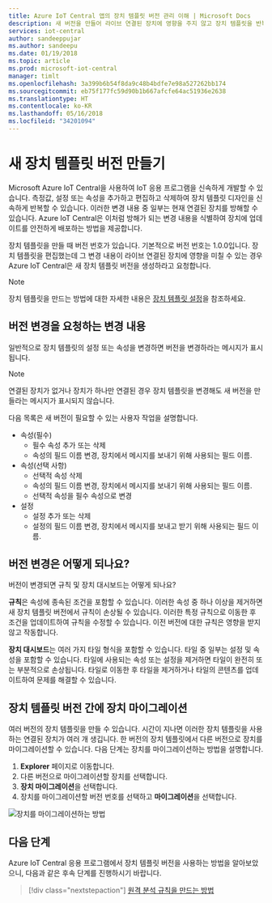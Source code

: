 ```yaml
---
title: Azure IoT Central 앱의 장치 템플릿 버전 관리 이해 | Microsoft Docs
description: 새 버전을 만들어 라이브 연결된 장치에 영향을 주지 않고 장치 템플릿을 반복합니다.
services: iot-central
author: sandeeppujar
ms.author: sandeepu
ms.date: 01/19/2018
ms.topic: article
ms.prod: microsoft-iot-central
manager: timlt
ms.openlocfilehash: 3a399b6b54f8da9c48b4bdfe7e98a527262bb174
ms.sourcegitcommit: eb75f177fc59d90b1b667afcfe64ac51936e2638
ms.translationtype: HT
ms.contentlocale: ko-KR
ms.lasthandoff: 05/16/2018
ms.locfileid: "34201094"
---
```

# <a name="create-a-new-device-template-version"></a>새 장치 템플릿 버전 만들기

Microsoft Azure IoT Central을 사용하여 IoT 응용 프로그램을 신속하게 개발할 수 있습니다. 측정값, 설정 또는 속성을 추가하고 편집하고 삭제하여 장치 템플릿 디자인을 신속하게 반복할 수 있습니다. 이러한 변경 내용 중 일부는 현재 연결된 장치를 방해할 수 있습니다. Azure IoT Central은 이처럼 방해가 되는 변경 내용을 식별하여 장치에 업데이트를 안전하게 배포하는 방법을 제공합니다.

장치 템플릿을 만들 때 버전 번호가 있습니다. 기본적으로 버전 번호는 1.0.0입니다. 장치 템플릿을 편집했는데 그 변경 내용이 라이브 연결된 장치에 영향을 미칠 수 있는 경우 Azure IoT Central은 새 장치 템플릿 버전을 생성하라고 요청합니다.

> [!NOTE]
> 장치 템플릿을 만드는 방법에 대한 자세한 내용은 [장치 템플릿 설정](howto-set-up-template.md)을 참조하세요.

## <a name="changes-that-prompt-a-version-change"></a>버전 변경을 요청하는 변경 내용

일반적으로 장치 템플릿의 설정 또는 속성을 변경하면 버전을 변경하라는 메시지가 표시됩니다.

> [!NOTE]
> 연결된 장치가 없거나 장치가 하나만 연결된 경우 장치 템플릿을 변경해도 새 버전을 만들라는 메시지가 표시되지 않습니다.

다음 목록은 새 버전이 필요할 수 있는 사용자 작업을 설명합니다.

* 속성(필수)
    * 필수 속성 추가 또는 삭제
    * 속성의 필드 이름 변경, 장치에서 메시지를 보내기 위해 사용되는 필드 이름.
*  속성(선택 사항)
    * 선택적 속성 삭제
    * 속성의 필드 이름 변경, 장치에서 메시지를 보내기 위해 사용되는 필드 이름.
    * 선택적 속성을 필수 속성으로 변경
*  설정
    * 설정 추가 또는 삭제
    * 설정의 필드 이름 변경, 장치에서 메시지를 보내고 받기 위해 사용되는 필드 이름.

## <a name="what-happens-on-version-change"></a>버전 변경은 어떻게 되나요?

버전이 변경되면 규칙 및 장치 대시보드는 어떻게 되나요?

**규칙**은 속성에 종속된 조건을 포함할 수 있습니다. 이러한 속성 중 하나 이상을 제거하면 새 장치 템플릿 버전에서 규칙이 손상될 수 있습니다. 이러한 특정 규칙으로 이동한 후 조건을 업데이트하여 규칙을 수정할 수 있습니다. 이전 버전에 대한 규칙은 영향을 받지 않고 작동합니다.

**장치 대시보드**는 여러 가지 타일 형식을 포함할 수 있습니다. 타일 중 일부는 설정 및 속성을 포함할 수 있습니다. 타일에 사용되는 속성 또는 설정을 제거하면 타일이 완전히 또는 부분적으로 손상됩니다. 타일로 이동한 후 타일을 제거하거나 타일의 콘텐츠를 업데이트하여 문제를 해결할 수 있습니다.

## <a name="migrate-a-device-across-device-template-versions"></a>장치 템플릿 버전 간에 장치 마이그레이션

여러 버전의 장치 템플릿을 만들 수 있습니다. 시간이 지나면 이러한 장치 템플릿을 사용하는 연결된 장치가 여러 개 생깁니다. 한 버전의 장치 템플릿에서 다른 버전으로 장치를 마이그레이션할 수 있습니다. 다음 단계는 장치를 마이그레이션하는 방법을 설명합니다.

1. **Explorer** 페이지로 이동합니다.
1. 다른 버전으로 마이그레이션할 장치를 선택합니다.
1. **장치 마이그레이션**을 선택합니다.
1. 장치를 마이그레이션할 버전 번호를 선택하고 **마이그레이션**을 선택합니다.

![장치를 마이그레이션하는 방법](media\howto-version-devicetemplate\pick-version.png)

## <a name="next-steps"></a>다음 단계

Azure IoT Central 응용 프로그램에서 장치 템플릿 버전을 사용하는 방법을 알아보았으니, 다음과 같은 후속 단계를 진행하시기 바랍니다.

> [!div class="nextstepaction"]
> [원격 분석 규칙을 만드는 방법](howto-create-telemetry-rules.md)